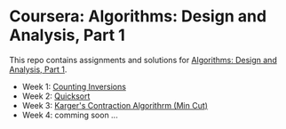 # Coursera: Algorithms: Design and Analysis, Part 1
This repo contains assignments and solutions for [Algorithms: Design and Analysis, Part 1](https://www.coursera.org/learn/algorithm-design-analysis).
- Week 1: [Counting Inversions](https://github.com/ChongTang/coursera_stanford_algorithm_1/tree/master/week1)
- Week 2: [Quicksort](https://github.com/ChongTang/coursera_stanford_algorithm_1/tree/master/week2)
- Week 3: [Karger's Contraction Algorithrm (Min Cut)](https://github.com/ChongTang/coursera_stanford_algorithm_1/tree/master/week3)
- Week 4: comming soon ...
